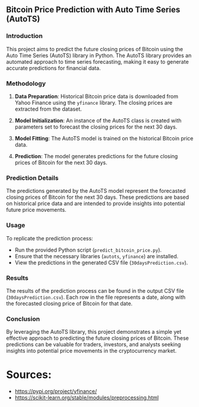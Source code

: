 ## Bitcoin Price Prediction with Auto Time Series (AutoTS)

### Introduction
This project aims to predict the future closing prices of Bitcoin using the Auto Time Series (AutoTS) library in Python. The AutoTS library provides an automated approach to time series forecasting, making it easy to generate accurate predictions for financial data.

### Methodology
1. **Data Preparation**: Historical Bitcoin price data is downloaded from Yahoo Finance using the `yfinance` library. The closing prices are extracted from the dataset.

2. **Model Initialization**: An instance of the AutoTS class is created with parameters set to forecast the closing prices for the next 30 days.

3. **Model Fitting**: The AutoTS model is trained on the historical Bitcoin price data.

4. **Prediction**: The model generates predictions for the future closing prices of Bitcoin for the next 30 days.

### Prediction Details
The predictions generated by the AutoTS model represent the forecasted closing prices of Bitcoin for the next 30 days. These predictions are based on historical price data and are intended to provide insights into potential future price movements.

### Usage
To replicate the prediction process:
- Run the provided Python script (`predict_bitcoin_price.py`).
- Ensure that the necessary libraries (`autots`, `yfinance`) are installed.
- View the predictions in the generated CSV file (`30daysPrediction.csv`).

### Results
The results of the prediction process can be found in the output CSV file (`30daysPrediction.csv`). Each row in the file represents a date, along with the forecasted closing price of Bitcoin for that date.

### Conclusion
By leveraging the AutoTS library, this project demonstrates a simple yet effective approach to predicting the future closing prices of Bitcoin. These predictions can be valuable for traders, investors, and analysts seeking insights into potential price movements in the cryptocurrency market.


# Sources: 
- https://pypi.org/project/yfinance/
- https://scikit-learn.org/stable/modules/preprocessing.html